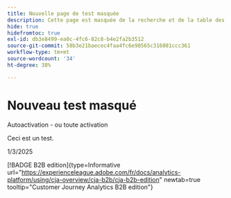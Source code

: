```yaml
---
title: Nouvelle page de test masquée
description: Cette page est masquée de la recherche et de la table des matières.
hide: true
hidefromtoc: true
exl-id: db3e8499-ea0c-4fc6-82c8-b4e2fa2b3512
source-git-commit: 58b3e21baecec4faa4fc6e98565c316081ccc361
workflow-type: tm+mt
source-wordcount: '34'
ht-degree: 38%

---
```


# Nouveau test masqué

Autoactivation - ou toute activation

Ceci est un test.

1/3/2025

[!BADGE B2B edition]{type=Informative url="https://experienceleague.adobe.com/fr/docs/analytics-platform/using/cja-overview/cja-b2b/cja-b2b-edition" newtab=true tooltip="Customer Journey Analytics B2B edition"}
